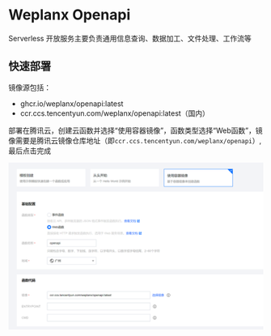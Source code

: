 # Weplanx Openapi

Serverless 开放服务主要负责通用信息查询、数据加工、文件处理、工作流等

## 快速部署

镜像源包括：

- ghcr.io/weplanx/openapi:latest
- ccr.ccs.tencentyun.com/weplanx/openapi:latest（国内）

部署在腾讯云，创建云函数并选择“使用容器镜像”，函数类型选择“Web函数”，镜像需要是腾讯云镜像仓库地址（即`ccr.ccs.tencentyun.com/weplanx/openapi`）,最后点击完成

![](screenshot.png)